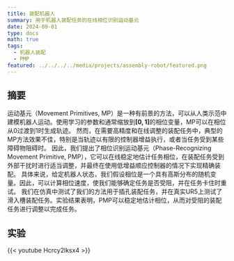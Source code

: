 ```yaml
---
title: 装配机器人
summary: 用于机器人装配任务的在线相位识别运动基元
date: 2024-09-01
type: docs
math: true
tags:
  - 机器人装配
  - PMP
featured: ../../../../media/projects/assembly-robot/featured.png
---
```


## 摘要
运动基元（Movement Primitives, MP）是一种有前景的方法，可以从人类示范中建模机器人运动。使用学习的参数和通常缩放到$\boldsymbol{[0,1]}$的相位变量，MP可以在相位从0过渡到1时生成轨迹。
然而，在需要高精度和在线调整的装配任务中，典型的MP方法效果不佳，特别是当轨迹以有限的控制器增益执行，或者当任务受到某些障碍物阻碍时。
因此，我们提出了相位识别运动基元（Phase-Recognizing Movement Primitive, PMP），它可以在线稳定地估计任务相位，在装配任务受到外部干扰时进行适当调整，并最终在使用低增益顺应控制器的情况下实现精确装配。
具体来说，给定机器人状态，我们假设相位是一个具有高斯分布的随机变量。因此，可以计算相位速度，使我们能够确定任务是否受阻，并在任务卡住时重试。
我们在仿真中测试了我们的方法用于插孔装配任务，并在真实UR5上测试了滑入槽装配任务。实验结果表明，PMP可以稳定地估计相位，从而对受阻的装配任务进行调整以完成任务。

## 实验
{{< youtube Hcrcy2lksx4 >}}
<!--more-->
